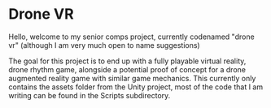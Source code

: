 # Drone VR
Hello, welcome to my senior comps project, currently codenamed "drone vr" (although I am very much open to name suggestions)

The goal for this project is to end up with a fully playable virtual reality, drone rhythm game, alongside a potential proof of concept for a drone augmented reality game with similar game mechanics. This currently only contains the assets folder from the Unity project, most of the code that I am writing can be found in the Scripts subdirectory.
